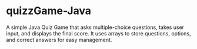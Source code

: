 # quizzGame-Java
A simple Java Quiz Game that asks multiple-choice questions, takes user input, and displays the final score. It uses arrays to store questions, options, and correct answers for easy management.
